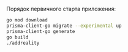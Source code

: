 Порядок первичного старта приложения:
```bash
go mod download
prisma-client-go migrate --experimental up
prisma-client-go generate
go build
./addreality
```